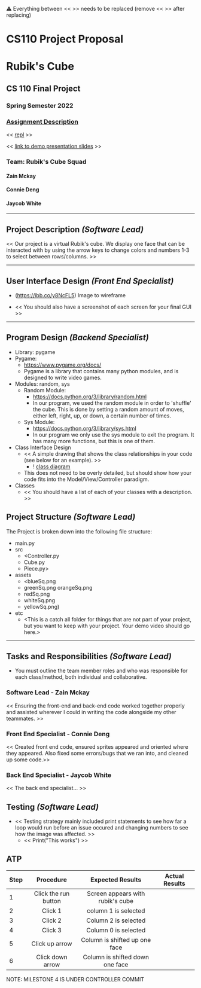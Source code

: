 :warning: Everything between << >> needs to be replaced (remove << >> after replacing)
# CS110 Project Proposal
# Rubik's Cube
## CS 110 Final Project
### Spring Semester 2022
### [Assignment Description](https://docs.google.com/document/d/1H4R6yLL7som1lglyXWZ04RvTp_RvRFCCBn6sqv-82ps/edit#)

<< [repl](#) >>

<< [link to demo presentation slides](#) >>

### Team: Rubik's Cube Squad
#### Zain Mckay
#### Connie Deng
#### Jaycob White

***

## Project Description *(Software Lead)*

<< Our project is a virtual Rubik's cube. We display one face that can be interacted with by using the arrow keys to change colors and numbers 1-3 to select between rows/columns.  >>

***    

## User Interface Design *(Front End Specialist)*

* (https://ibb.co/y8NcFL5) Image to wireframe
    
* << You should also have a screenshot of each screen for your final GUI >>

***        

## Program Design *(Backend Specialist)*

* Library: pygame
* Pygame:
    * https://www.pygame.org/docs/
    * Pygame is a library that contains many python modules, and is designed to write video games. 
* Modules: random, sys
    * Random Module:
        * https://docs.python.org/3/library/random.html
        * In our program, we used the random module in order to 'shuffle' the cube. This is done by setting a random amount of moves, either left, right, up, or down, a certain number of times.
    * Sys Module:
        * https://docs.python.org/3/library/sys.html
        * In our program we only use the sys module to exit the program. It has many more functions, but this is one of them.
* Class Interface Design
    * << A simple drawing that shows the class relationships in your code (see below for an example). >>
        * ! [class diagram](assets/class_diagram.jpg)
    * This does not need to be overly detailed, but should show how your code fits into the Model/View/Controller paradigm.
* Classes
    * << You should have a list of each of your classes with a description. >>

## Project Structure *(Software Lead)*

The Project is broken down into the following file structure:

* main.py
* src
    * <Controller.py
    * Cube.py
    * Piece.py>
* assets
    * <blueSq.png
    * greenSq.png
      orangeSq.png
    * redSq.png
    * whiteSq.png
    * yellowSq.png)
* etc
    * <This is a catch all folder for things that are not part of your project, but you want to keep with your project. Your demo video should go here.>

***

## Tasks and Responsibilities *(Software Lead)*

   * You must outline the team member roles and who was responsible for each class/method, both individual and collaborative.

### Software Lead - Zain Mckay

<< Ensuring the front-end and back-end code worked together properly and assisted wherever I could in writing the code alongside my other teammates.  >>

### Front End Specialist - Connie Deng

<< Created front end code, ensured sprites appeared and oriented where they appeared. Also fixed some errors/bugs that we ran into, and cleaned up some code.>>

### Back End Specialist - Jaycob White

<< The back end specialist... >>

## Testing *(Software Lead)*

* << Testing strategy mainly included print statements to see how far a loop would run before an issue occured and changing numbers to see how the image was affected.  >>
    * << Print("This works") >>

## ATP

| Step                  | Procedure     | Expected Results  | Actual Results |
| ----------------------|:-------------:|:-----------------:|:--------------:|
|  1  | Click the run button | Screen appears with rubik's cube |            |
|  2  | Click 1 | column 1 is selected |                 |
|  3  | Click 2 | Column 2 is selected |                  |  
|  4  | Click 3 | Column 0 is selected |                |    
|  5  | Click up arrow | Column is shifted up one face |                   | 
|  6  | Click down arrow | Column is shifted down one face |               | 

NOTE: MILESTONE 4 IS UNDER CONTROLLER COMMIT